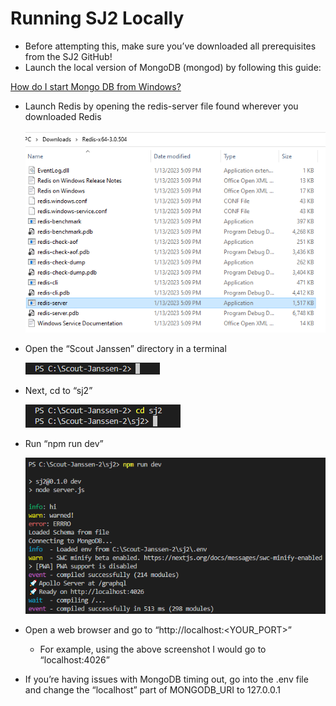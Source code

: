 # Running SJ2 Locally

- Before attempting this, make sure you’ve downloaded all prerequisites from the SJ2 GitHub!
- Launch the local version of MongoDB (mongod) by following this guide:

[How do I start Mongo DB from Windows?](https://stackoverflow.com/questions/20796714/how-do-i-start-mongo-db-from-windows)

- Launch Redis by opening the redis-server file found wherever you downloaded Redis
    
    ![Untitled](Running%20SJ2%20Locally%206f6a357124744725afd7873a916e273c/Untitled.png)
    
- Open the “Scout Janssen” directory in a terminal
    
    ![Untitled](Running%20SJ2%20Locally%206f6a357124744725afd7873a916e273c/Untitled%201.png)
    
- Next, cd to “sj2”
    
    ![Untitled](Running%20SJ2%20Locally%206f6a357124744725afd7873a916e273c/Untitled%202.png)
    
- Run “npm run dev”
    
    ![Untitled](Running%20SJ2%20Locally%206f6a357124744725afd7873a916e273c/Untitled%203.png)
    
- Open a web browser and go to “http://localhost:<YOUR_PORT>”
    - For example, using the above screenshot I would go to “localhost:4026”
- If you’re having issues with MongoDB timing out, go into the .env file and change the “localhost” part of MONGODB_URI to 127.0.0.1